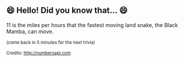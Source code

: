 ## :smile: Hello! Did you know that... :smile:
11 is the miles per hours that the fastest moving land snake, the Black Mamba, can move.

<sup>(come back in 5 minutes for the next trivia)</sup>


<sup>Credits: http://numbersapi.com</sup>
